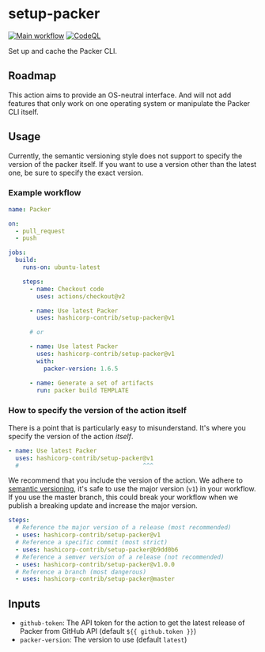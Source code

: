# setup-packer

[![Main workflow](https://github.com/hashicorp-contrib/setup-packer/workflows/Main%20workflow/badge.svg?branch=master)](https://github.com/hashicorp-contrib/setup-packer/actions)
[![CodeQL](https://github.com/hashicorp-contrib/setup-packer/workflows/CodeQL/badge.svg?branch=master)](https://github.com/hashicorp-contrib/setup-packer/actions)

Set up and cache the Packer CLI.

## Roadmap

This action aims to provide an OS-neutral interface. And will not add features
that only work on one operating system or manipulate the Packer CLI itself.

## Usage

Currently, the semantic versioning style does not support to specify the version
of the packer itself. ​If you want to use a version other than the latest one,
be sure to specify the exact version.

### Example workflow

```yml
name: Packer

on:
  - pull_request
  - push

jobs:
  build:
    runs-on: ubuntu-latest

    steps:
      - name: Checkout code
        uses: actions/checkout@v2

      - name: Use latest Packer
        uses: hashicorp-contrib/setup-packer@v1

      # or

      - name: Use latest Packer
        uses: hashicorp-contrib/setup-packer@v1
        with:
          packer-version: 1.6.5

      - name: Generate a set of artifacts
        run: packer build TEMPLATE
```

### ​How to specify the version of the action itself

There is a point that is particularly easy to misunderstand. It's where you
specify the version of the action _itself_.

```yml
- name: Use latest Packer
  uses: hashicorp-contrib/setup-packer@v1
  #                                   ^^^
```

We recommend that you include the version of the action. We adhere to
[semantic versioning](https://semver.org), it's safe to use the major version
(`v1`) in your workflow. If you use the master branch, this could break your
workflow when we publish a breaking update and increase the major version.

```yml
steps:
  # Reference the major version of a release (most recommended)
  - uses: hashicorp-contrib/setup-packer@v1
  # Reference a specific commit (most strict)
  - uses: hashicorp-contrib/setup-packer@b9dd0b6
  # Reference a semver version of a release (not recommended)
  - uses: hashicorp-contrib/setup-packer@v1.0.0
  # Reference a branch (most dangerous)
  - uses: hashicorp-contrib/setup-packer@master
```

## Inputs

- `github-token`: The API token for the action to get the latest release of
  Packer from GitHub API (default `${{ github.token }}`)
- `packer-version`: The version to use (default `latest`)
